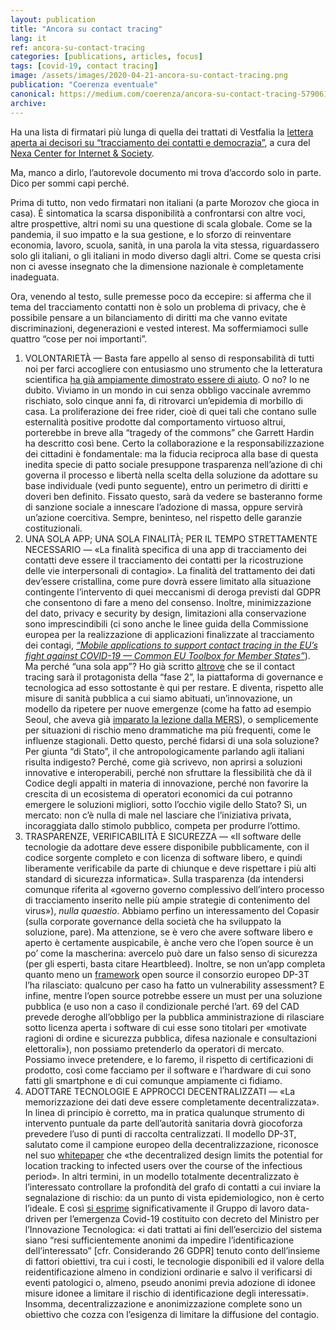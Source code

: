 ```yaml
---
layout: publication
title: "Ancora su contact tracing"
lang: it
ref: ancora-su-contact-tracing
categories: [publications, articles, focus]
tags: [covid-19, contact tracing]
image: /assets/images/2020-04-21-ancora-su-contact-tracing.png
publication: "Coerenza eventuale"
canonical: https://medium.com/coerenza/ancora-su-contact-tracing-579061468a02
archive:
---
```


Ha una lista di firmatari più lunga di quella dei trattati di Vestfalia la [lettera aperta ai decisori su “tracciamento dei contatti e democrazia”](https://nexa.polito.it/lettera-aperta-app-COVID19), a cura del [Nexa Center for Internet & Society](https://nexa.polito.it/).

Ma, manco a dirlo, l’autorevole documento mi trova d’accordo solo in parte. Dico per sommi capi perché.

Prima di tutto, non vedo firmatari non italiani (a parte Morozov che gioca in casa). È sintomatica la scarsa disponibilità a confrontarsi con altre voci, altre prospettive, altri nomi su una questione di scala globale. Come se la pandemia, il suo impatto e la sua gestione, e lo sforzo di reinventare economia, lavoro, scuola, sanità, in una parola la vita stessa, riguardassero solo gli italiani, o gli italiani in modo diverso dagli altri. Come se questa crisi non ci avesse insegnato che la dimensione nazionale è completamente inadeguata.

Ora, venendo al testo, sulle premesse poco da eccepire: si afferma che il tema del tracciamento contatti non è solo un problema di privacy, che è possibile pensare a un bilanciamento di diritti ma che vanno evitate discriminazioni, degenerazioni e vested interest. Ma soffermiamoci sulle quattro “cose per noi importanti”.

1.  VOLONTARIETÀ — Basta fare appello al senso di responsabilità di tutti noi per farci accogliere con entusiasmo uno strumento che la letteratura scientifica [ha già ampiamente dimostrato essere di aiuto](https://science.sciencemag.org/content/early/2020/04/09/science.abb6936). O no? Io ne dubito. Viviamo in un mondo in cui senza obbligo vaccinale avremmo rischiato, solo cinque anni fa, di ritrovarci un’epidemia di morbillo di casa. La proliferazione dei free rider, cioè di quei tali che contano sulle esternalità positive prodotte dal comportamento virtuoso altrui, porterebbe in breve alla “tragedy of the commons” che Garrett Hardin ha descritto così bene. Certo la collaborazione e la responsabilizzazione dei cittadini è fondamentale: ma la fiducia reciproca alla base di questa inedita specie di patto sociale presuppone trasparenza nell’azione di chi governa il processo e libertà nella scelta della soluzione da adottare su base individuale (vedi punto seguente), entro un perimetro di diritti e doveri ben definito. Fissato questo, sarà da vedere se basteranno forme di sanzione sociale a innescare l’adozione di massa, oppure servirà un’azione coercitiva. Sempre, beninteso, nel rispetto delle garanzie costituzionali.
2.  UNA SOLA APP; UNA SOLA FINALITÀ; PER IL TEMPO STRETTAMENTE NECESSARIO — «La finalità specifica di una app di tracciamento dei contatti deve essere il tracciamento dei contatti per la ricostruzione delle vie interpersonali di contagio». La finalità del trattamento dei dati dev’essere cristallina, come pure dovrà essere limitato alla situazione contingente l’intervento di quei meccanismi di deroga previsti dal GDPR che consentono di fare a meno del consenso. Inoltre, minimizzazione del dato, privacy e security by design, limitazioni alla conservazione sono imprescindibili (ci sono anche le linee guida della Commissione europea per la realizzazione di applicazioni finalizzate al tracciamento dei contagi, [_“Mobile applications to support contact tracing in the EU’s fight against COVID-19 — Common EU Toolbox for Member States”_](https://ec.europa.eu/health/sites/health/files/ehealth/docs/covid-19_apps_en.pdf)). Ma perché “una sola app”? Ho già scritto [altrove](https://medium.com/coerenza/immuni-e-dintorni-a257b524aff4) che se il contact tracing sarà il protagonista della “fase 2”, la piattaforma di governance e tecnologica ad esso sottostante è qui per restare. E diventa, rispetto alle misure di sanità pubblica a cui siamo abituati, un’innovazione, un modello da ripetere per nuove emergenze (come ha fatto ad esempio Seoul, che aveva già [imparato la lezione dalla MERS](https://www.newyorker.com/news/news-desk/seouls-radical-experiment-in-digital-contact-tracing)), o semplicemente per situazioni di rischio meno drammatiche ma più frequenti, come le influenze stagionali. Detto questo, perché fidarsi di una sola soluzione? Per giunta “di Stato”, il che antropologicamente parlando agli italiani risulta indigesto? Perché, come già scrivevo, non aprirsi a soluzioni innovative e interoperabili, perché non sfruttare la flessibilità che dà il Codice degli appalti in materia di innovazione, perché non favorire la crescita di un ecosistema di operatori economici da cui potranno emergere le soluzioni migliori, sotto l’occhio vigile dello Stato? Sì, un mercato: non c’è nulla di male nel lasciare che l’iniziativa privata, incoraggiata dallo stimolo pubblico, competa per produrre l’ottimo.
3.  TRASPARENZE, VERIFICABILITÀ E SICUREZZA — «Il software delle tecnologie da adottare deve essere disponibile pubblicamente, con il codice sorgente completo e con licenza di software libero, e quindi liberamente verificabile da parte di chiunque e deve rispettare i più alti standard di sicurezza informatica». Sulla trasparenza (da intendersi comunque riferita al «governo governo complessivo dell’intero processo di tracciamento inserito nelle più ampie strategie di contenimento del virus»), _nulla quaestio_. Abbiamo perfino un interessamento del Copasir (sulla corporate governance della società che ha sviluppato la soluzione, pare). Ma attenzione, se è vero che avere software libero e aperto è certamente auspicabile, è anche vero che l’open source è un po’ come la mascherina: avercelo può dare un falso senso di sicurezza (per gli esperti, basta citare Heartbleed). Inoltre, se non un’app completa quanto meno un [framework](https://github.com/DP-3T/) open source il consorzio europeo DP-3T l’ha rilasciato: qualcuno per caso ha fatto un vulnerability assessment? E infine, mentre l’open source potrebbe essere un must per una soluzione pubblica (e uso non a caso il condizionale perché l’art. 69 del CAD prevede deroghe all’obbligo per la pubblica amministrazione di rilasciare sotto licenza aperta i software di cui esse sono titolari per «motivate ragioni di ordine e sicurezza pubblica, difesa nazionale e consultazioni elettorali»), non possiamo pretenderlo da operatori di mercato. Possiamo invece pretendere, e lo faremo, il rispetto di certificazioni di prodotto, così come facciamo per il software e l’hardware di cui sono fatti gli smartphone e di cui comunque ampiamente ci fidiamo.
4.  ADOTTARE TECNOLOGIE E APPROCCI DECENTRALIZZATI — «La memorizzazione dei dati deve essere completamente decentralizzata». In linea di principio è corretto, ma in pratica qualunque strumento di intervento puntuale da parte dell’autorità sanitaria dovrà giocoforza prevedere l’uso di punti di raccolta centralizzati. Il modello DP-3T, salutato come il campione europeo della decentralizzazione, riconosce nel suo [whitepaper](https://github.com/DP-3T/documents/blob/master/DP3T%20White%20Paper.pdf) che «the decentralized design limits the potential for location tracking to infected users over the course of the infectious period». In altri termini, in un modello totalmente decentralizzato è l’interessato controllare la profondità del grafo di contatti a cui inviare la segnalazione di rischio: da un punto di vista epidemiologico, non è certo l’ideale. E così [si esprime](https://innovazione.gov.it/un-aggiornamento-sull-applicazione-di-contact-tracing-digitale-per-l-emergenza-coronavirus/) significativamente il Gruppo di lavoro data-driven per l’emergenza Covid-19 costituito con decreto del Ministro per l’Innovazione Tecnologica: «i dati trattati ai fini dell’esercizio del sistema siano “resi sufficientemente anonimi da impedire l’identificazione dell’interessato” \[cfr. Considerando 26 GDPR\] tenuto conto dell’insieme di fattori obiettivi, tra cui i costi, le tecnologie disponibili ed il valore della reidentificazione almeno in condizioni ordinarie e salvo il verificarsi di eventi patologici o, almeno, pseudo anonimi previa adozione di idonee misure idonee a limitare il rischio di identificazione degli interessati». Insomma, decentralizzazione e anonimizzazione complete sono un obiettivo che cozza con l’esigenza di limitare la diffusione del contagio.
